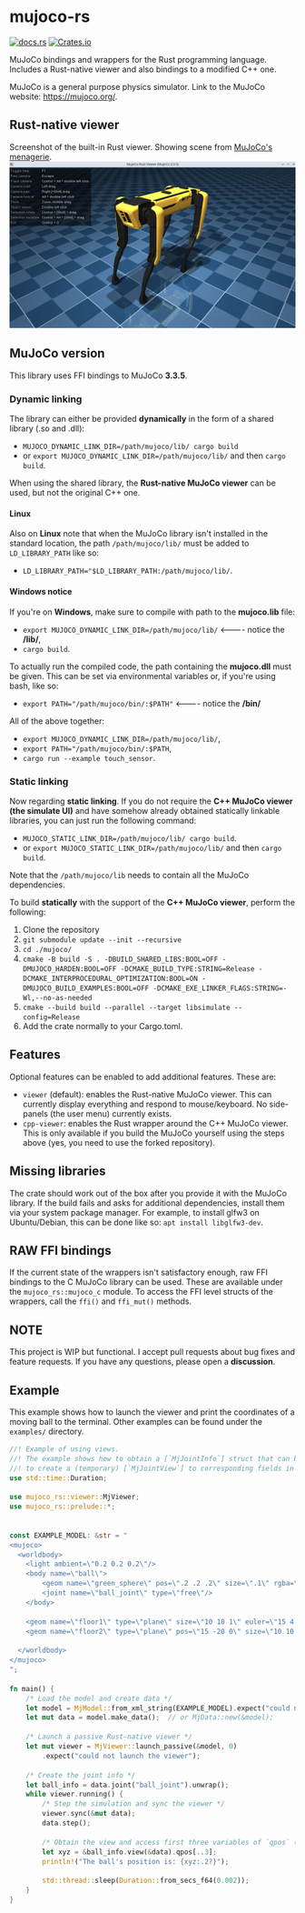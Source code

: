 # mujoco-rs
[![docs.rs](https://img.shields.io/docsrs/mujoco-rs/latest)](https://docs.rs/mujoco-rs)
[![Crates.io](https://img.shields.io/crates/v/mujoco-rs.svg)](https://crates.io/crates/mujoco-rs)


MuJoCo bindings and wrappers for the Rust programming language. Includes a Rust-native viewer and also
bindings to a modified C++ one.

MuJoCo is a general purpose physics simulator. Link to the MuJoCo website: https://mujoco.org/.


## Rust-native viewer
Screenshot of the built-in Rust viewer. Showing scene from [MuJoCo's menagerie](https://github.com/google-deepmind/mujoco_menagerie/tree/main/boston_dynamics_spot).
![](docs/img_common/viewer_spot.png)


## MuJoCo version
This library uses FFI bindings to MuJoCo **3.3.5**.
### Dynamic linking
The library can either be provided **dynamically** in the form of a shared library (.so and .dll):
- ``MUJOCO_DYNAMIC_LINK_DIR=/path/mujoco/lib/ cargo build``
- or ``export MUJOCO_DYNAMIC_LINK_DIR=/path/mujoco/lib/`` and then ``cargo build``.

When using the shared library, the **Rust-native MuJoCo viewer** can be used,
but not the original C++ one.


#### Linux
Also on **Linux** note that when the MuJoCo library isn't installed in the standard location,
the path ``/path/mujoco/lib/`` must be added to `LD_LIBRARY_PATH` like so:
- ``LD_LIBRARY_PATH="$LD_LIBRARY_PATH:/path/mujoco/lib/``.

#### Windows notice
If you're on **Windows**, make sure to compile with path to the **mujoco.lib** file:
- ``export MUJOCO_DYNAMIC_LINK_DIR=/path/mujoco/lib/`` <---- notice the **/lib/**,
- ``cargo build``.

To actually run the compiled code, the path containing the **mujoco.dll** must be given.
This can be set via environmental variables or, if you're using bash, like so:
- ``export PATH="/path/mujoco/bin/:$PATH"`` <---- notice the **/bin/**

All of the above together:
- ``export MUJOCO_DYNAMIC_LINK_DIR=/path/mujoco/lib/``,
- ``export PATH="/path/mujoco/bin/:$PATH``,
- ``cargo run --example touch_sensor``.

### Static linking
Now regarding **static linking**.
If you do not require the **C++ MuJoCo viewer (the simulate UI)** and have
somehow already obtained statically linkable libraries,
you can just run the following command:
- ``MUJOCO_STATIC_LINK_DIR=/path/mujoco/lib/ cargo build``.
- or ``export MUJOCO_STATIC_LINK_DIR=/path/mujoco/lib/`` and then ``cargo build``.

Note that the ``/path/mujoco/lib`` needs to contain all the MuJoCo dependencies.

To build **statically** with the support of the **C++ MuJoCo viewer**,
perform the following:
1. Clone the repository
2. ``git submodule update --init --recursive``
3. ``cd ./mujoco/``
4. ``cmake -B build -S . -DBUILD_SHARED_LIBS:BOOL=OFF -DMUJOCO_HARDEN:BOOL=OFF -DCMAKE_BUILD_TYPE:STRING=Release -DCMAKE_INTERPROCEDURAL_OPTIMIZATION:BOOL=ON -DMUJOCO_BUILD_EXAMPLES:BOOL=OFF -DCMAKE_EXE_LINKER_FLAGS:STRING=-Wl,--no-as-needed``
5. ``cmake --build build --parallel --target libsimulate --config=Release``
6. Add the crate normally to your Cargo.toml.


## Features
Optional features can be enabled to add additional features.
These are:
- ``viewer`` (default): enables the Rust-native MuJoCo viewer. This can currently
                display everything and respond to mouse/keyboard. No side-panels (the user menu) currently exists.
- ``cpp-viewer``: enables the Rust wrapper around the C++ MuJoCo viewer. This is only available if you build the MuJoCo yourself using the steps above (yes, you need to use the forked repository).


## Missing libraries
The crate should work out of the box after you provide it with the MuJoCo library. If the build fails and asks
for additional dependencies, install them via your system package manager.
For example, to install glfw3 on Ubuntu/Debian, this can be done like so: ``apt install libglfw3-dev``.

## RAW FFI bindings
If the current state of the wrappers isn't satisfactory enough, raw FFI bindings to the C MuJoCo
library can be used. These are available under the ``mujoco_rs::mujoco_c`` module.
To access the FFI level structs of the wrappers, call the ``ffi()`` and ``ffi_mut()`` methods.

## NOTE
This project is WIP but functional. I accept pull requests about bug fixes
and feature requests. If you have any questions, please open a **discussion**.


## Example
This example shows how to launch the viewer and print the coordinates
of a moving ball to the terminal.
Other examples can be found under the ``examples/`` directory.


```rust
//! Example of using views.
//! The example shows how to obtain a [`MjJointInfo`] struct that can be used
//! to create a (temporary) [`MjJointView`] to corresponding fields in [`MjData`].
use std::time::Duration;

use mujoco_rs::viewer::MjViewer;
use mujoco_rs::prelude::*;


const EXAMPLE_MODEL: &str = "
<mujoco>
  <worldbody>
    <light ambient=\"0.2 0.2 0.2\"/>
    <body name=\"ball\">
        <geom name=\"green_sphere\" pos=\".2 .2 .2\" size=\".1\" rgba=\"0 1 0 1\" solref=\"0.004 1.0\"/>
        <joint name=\"ball_joint\" type=\"free\"/>
    </body>

    <geom name=\"floor1\" type=\"plane\" size=\"10 10 1\" euler=\"15 4 0\" solref=\"0.004 1.0\"/>
    <geom name=\"floor2\" type=\"plane\" pos=\"15 -20 0\" size=\"10 10 1\" euler=\"-15 -4 0\" solref=\"0.004 1.0\"/>

  </worldbody>
</mujoco>
";

fn main() {
    /* Load the model and create data */
    let model = MjModel::from_xml_string(EXAMPLE_MODEL).expect("could not load the model");
    let mut data = model.make_data();  // or MjData::new(&model);

    /* Launch a passive Rust-native viewer */
    let mut viewer = MjViewer::launch_passive(&model, 0)
        .expect("could not launch the viewer");

    /* Create the joint info */
    let ball_info = data.joint("ball_joint").unwrap();
    while viewer.running() {
        /* Step the simulation and sync the viewer */
        viewer.sync(&mut data);
        data.step();

        /* Obtain the view and access first three variables of `qpos` (x, y, z) */
        let xyz = &ball_info.view(&data).qpos[..3];
        println!("The ball's position is: {xyz:.2?}");

        std::thread::sleep(Duration::from_secs_f64(0.002));
    }
}
```
